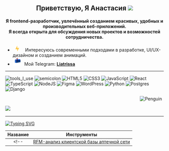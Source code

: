 <h2 align="center">Приветствую, Я Анастасия</a>
<img src="https://github.com/blackcater/blackcater/raw/main/images/Hi.gif" height="32"/></h1>
<h4 align="center">Я frontend-разработчик, увлечённый созданием красивых, удобных и производительных веб-приложений.
<br>Я всегда открыта для обсуждения новых проектов и возможностей сотрудничества.</h4>

- &nbsp;&nbsp;<img src="https://github.com/Liatrissa/Liatrissa/blob/main/image/lightning.gif?raw=true" width="12" />&nbsp;&nbsp;&nbsp;&nbsp; Интересуюсь современными подходами в разработке, UI/UX-дизайном и созданием анимаций.<br>
- <img src="https://github.com/Liatrissa/Liatrissa/blob/main/image/letterbox%20(1).gif?raw=true" width="25" /> &nbsp; Мой Telegram: **[Liatrissa](https://t.me/liatrissa)**<br>

<hr></hr>

![tools_I_use](https://img.shields.io/badge/%F0%9F%9A%80%20Tools%20I%20use-8A2BE2?style=for-the-badge&color=8A2BE2)
![semicolon](https://img.shields.io/badge/%3A-8A2BE2?style=for-the-badge&color=8A2BE2)
![HTML5](https://img.shields.io/badge/html5-%23E34F26.svg?style=for-the-badge&logo=html5&logoColor=white)
![CSS3](https://img.shields.io/badge/css3-%231572B6.svg?style=for-the-badge&logo=css3&logoColor=white)
![JavaScript](https://img.shields.io/badge/javascript-%23323330.svg?style=for-the-badge&logo=javascript&logoColor=%23F7DF1E)
![React](https://img.shields.io/badge/react-%2320232a.svg?style=for-the-badge&logo=react&logoColor=%2361DAFB)
![TypeScript](https://img.shields.io/badge/typescript-%23007ACC.svg?style=for-the-badge&logo=typescript&logoColor=white)
![NodeJS](https://img.shields.io/badge/node.js-6DA55F?style=for-the-badge&logo=node.js&logoColor=white)
![Figma](https://img.shields.io/badge/figma-%23F24E1E.svg?style=for-the-badge&logo=figma&logoColor=white)
![WordPress](https://img.shields.io/badge/WordPress-%23117AC9.svg?style=for-the-badge&logo=WordPress&logoColor=white)
![Python](https://img.shields.io/badge/python-3670A0?style=for-the-badge&logo=python&logoColor=ffdd54)
![Postgres](https://img.shields.io/badge/postgres-%23316192.svg?style=for-the-badge&logo=postgresql&logoColor=white)
![Django](https://img.shields.io/badge/django-%23092E20.svg?style=for-the-badge&logo=django&logoColor=white)


<img align="right" src="https://raw.githubusercontent.com/Tarikul-Islam-Anik/Animated-Fluent-Emojis/master/Emojis/Animals/Penguin.png" alt="Penguin" width="15%" /><br>
<!--
<div id="badges">
 <!-- <a href="https://drive.google.com/">
    <img src="https://img.shields.io/badge/CV-red?style=for-the-badge&logo=readdotcv&logoColor=white" alt="CV"/>
  </a> -->
 </div>
<a href="https://github.com/Liatrissa/Portfolio/blob/main/README.md">
       <img src="https://img.shields.io/badge/Portfolio-FF0000?style=for-the-badge&logo=todoist&logoColor=white" target="_blank" /> 
</a>

<hr></hr>

[![Typing SVG](https://readme-typing-svg.herokuapp.com?font=Fira+Code&size=20&pause=1000&color=8A2BE2&random=false&width=435&lines=%D0%9F%D1%80%D0%BE%D0%B5%D0%BA%D1%82%D1%8B%3A)](https://git.io/typing-svg)

| Название | Инструменты |
| :--------: | :-------: |
<!--|[RFM-анализ клиентской базы аптечной сети](https://github.com/Liatrissa/Portfolio/blob/main/RFM-%D0%B0%D0%BD%D0%B0%D0%BB%D0%B8%D0%B7/README.md)|<img src="https://img.shields.io/badge/postgres-%23316192.svg?style=for-the-badge&logo=postgresql&logoColor=white"/><img src="https://img.shields.io/badge/metabase-4169E1?style=for-the-badge&logo=metabase&logoColor=00008B&color=4169E1"/>|-->


<!--
**Liatrissa/Liatrissa** is a ✨ _special_ ✨ repository because its `README.md` (this file) appears on your GitHub profile.

Here are some ideas to get you started:

- 🔭 I’m currently working on ...
- 🌱 I’m currently learning ...
- 👯 I’m looking to collaborate on ...
- 🤔 I’m looking for help with ...
- 💬 Ask me about ...
- 📫 How to reach me: ...
- 😄 Pronouns: ...
- ⚡ Fun fact: ...
-->

